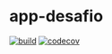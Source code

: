 # app-desafio 
[![build](https://github.com/rodrigolmacedo/app-desafio/actions/workflows/main.yml/badge.svg?branch=master)](https://github.com/rodrigolmacedo/app-desafio/actions/workflows/main.yml)
[![codecov](https://codecov.io/gh/rodrigolmacedo/app-desafio/branch/master/graph/badge.svg)](https://codecov.io/gh/rodrigolmacedo/app-desafio)
